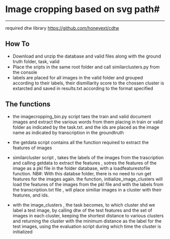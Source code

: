 # Image cropping based on svg path#

----------
required dtw library
https://github.com/honeyext/cdtw

## How To ##

- Download and unzip the database and valid files along with the ground truth folder, task, valid
- Place the sripts in the same root folder and call similarclusters.py from the console
- labels are placed for all images in the valid folder and grouped according to their labels, their 
  dismillarity score to the chossen cluster is extarcted and saved in results.txt according to the format specified
## The functions ##
- the imagecropping_bin.py script taes the train and valid document images and extract the various words from
  them placing in train or valid folder as indicated by the task.txt.
  and the ids are placed as the image name as indicated by transcription in the groundtruth
  
- the getdata script contains all the function required to extract the features of images

- similarcluster script , takes the labels of the images from the trascription and calling getdata to extract the 
  features , sotres the features of the image as a pkl file in the folder database, with a loadfeaturestofile function.
  NB#: With this databse folder, there is no need to run get features for the images again.
  the function, initialize_image_clusters will load the features of the images from the pkl file and with the labels from the 
  transcription.txt file , will place similiar images in a cluster with their features, and ids.
- with the image_clusters , the task becomes, to which cluster shd we label a test image, by calling dtw of the test features 
  and the set of images in each cluster, keeping the shortest distance to various clusters and returning the cluster 
  with the minimum distance as the label for the test images, using the evaluation script during which time the cluster is initialized
